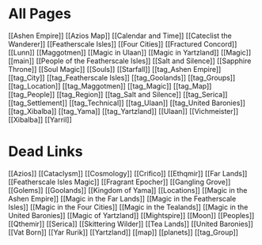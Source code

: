 # All Pages
[[Ashen Empire]]
[[Azios Map]]
[[Calendar and Time]]
[[Cateclist the Wanderer]]
[[Featherscale Isles]]
[[Four Cities]]
[[Fractured Concord]]
[[Lunn]]
[[Maggotmen]]
[[Magic in Ulaan]]
[[Magic in Yartzland]]
[[Magic]]
[[main]]
[[People of the Featherscale Isles]]
[[Salt and Silence]]
[[Sapphire Throne]]
[[Soul Magic]]
[[Souls]]
[[Starfall]]
[[tag_Ashen Empire]]
[[tag_City]]
[[tag_Featherscale Isles]]
[[tag_Goolands]]
[[tag_Groups]]
[[tag_Location]]
[[tag_Maggotmen]]
[[tag_Magic]]
[[tag_Map]]
[[tag_People]]
[[tag_Region]]
[[tag_Salt and Silence]]
[[tag_Serica]]
[[tag_Settlement]]
[[tag_Technical]]
[[tag_Ulaan]]
[[tag_United Baronies]]
[[tag_Xibalba]]
[[tag_Yama]]
[[tag_Yartzland]]
[[Ulaan]]
[[Vichmeister]]
[[Xibalba]]
[[Yarril]]

# Dead Links
[[Azios]]
[[Cataclysm]]
[[Cosmology]]
[[Crifico]]
[[Ethqmir]]
[[Far Lands]]
[[Featherscale Isles Magic]]
[[Fragrant Epocher]]
[[Gangling Grove]]
[[Golems]]
[[Goolands]]
[[Kingdom of Yama]]
[[Locations]]
[[Magic in the Ashen Empire]]
[[Magic in the Far Lands]]
[[Magic in the Featherscale Isles]]
[[Magic in the Four Cities]]
[[Magic in the Tealands]]
[[Magic in the United Baronies]]
[[Magic of Yartzland]]
[[Mightspire]]
[[Moon]]
[[Peoples]]
[[Qthemir]]
[[Serica]]
[[Skittering Wilder]]
[[Tea Lands]]
[[United Baronies]]
[[Vat Born]]
[[Yar Rurik]]
[[Yartzland]]
[[map]]
[[planets]]
[[tag_Group]]
